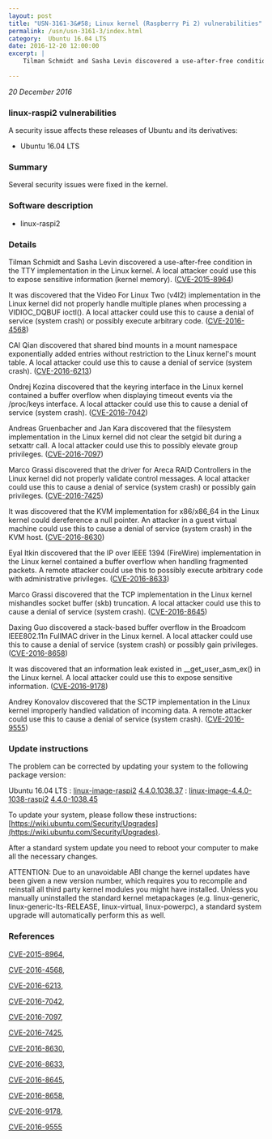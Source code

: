 ```yaml
---
layout: post
title: "USN-3161-3&#58; Linux kernel (Raspberry Pi 2) vulnerabilities"
permalink: /usn/usn-3161-3/index.html
category:  Ubuntu 16.04 LTS
date: 2016-12-20 12:00:00
excerpt: |
    Tilman Schmidt and Sasha Levin discovered a use-after-free condition in the TTY implementation in the Linux kernel. A local attacker could use this to expose sensitive information (kernel memory). ([CVE-2015-8964](http://people.ubuntu.com/~ubuntu-security/cve/CVE-2015-8964))
    
--- 
```

 
 

*20 December 2016*

### linux-raspi2 vulnerabilities

A security issue affects these releases of Ubuntu and its derivatives:

* Ubuntu 16.04 LTS

### Summary

Several security issues were fixed in the kernel. 

### Software description

* linux-raspi2 

### Details

Tilman Schmidt and Sasha Levin discovered a use-after-free condition in the TTY implementation in the Linux kernel. A local attacker could use this to expose sensitive information (kernel memory). ([CVE-2015-8964](http://people.ubuntu.com/~ubuntu-security/cve/CVE-2015-8964))

It was discovered that the Video For Linux Two (v4l2) implementation in the Linux kernel did not properly handle multiple planes when processing a VIDIOC_DQBUF ioctl(). A local attacker could use this to cause a denial of service (system crash) or possibly execute arbitrary code. ([CVE-2016-4568](http://people.ubuntu.com/~ubuntu-security/cve/CVE-2016-4568))

CAI Qian discovered that shared bind mounts in a mount namespace exponentially added entries without restriction to the Linux kernel&#39;s mount table. A local attacker could use this to cause a denial of service (system crash). ([CVE-2016-6213](http://people.ubuntu.com/~ubuntu-security/cve/CVE-2016-6213))

Ondrej Kozina discovered that the keyring interface in the Linux kernel contained a buffer overflow when displaying timeout events via the /proc/keys interface. A local attacker could use this to cause a denial of service (system crash). ([CVE-2016-7042](http://people.ubuntu.com/~ubuntu-security/cve/CVE-2016-7042))

Andreas Gruenbacher and Jan Kara discovered that the filesystem implementation in the Linux kernel did not clear the setgid bit during a setxattr call. A local attacker could use this to possibly elevate group privileges. ([CVE-2016-7097](http://people.ubuntu.com/~ubuntu-security/cve/CVE-2016-7097))

Marco Grassi discovered that the driver for Areca RAID Controllers in the Linux kernel did not properly validate control messages. A local attacker could use this to cause a denial of service (system crash) or possibly gain privileges. ([CVE-2016-7425](http://people.ubuntu.com/~ubuntu-security/cve/CVE-2016-7425))

It was discovered that the KVM implementation for x86/x86_64 in the Linux kernel could dereference a null pointer. An attacker in a guest virtual machine could use this to cause a denial of service (system crash) in the KVM host. ([CVE-2016-8630](http://people.ubuntu.com/~ubuntu-security/cve/CVE-2016-8630))

Eyal Itkin discovered that the IP over IEEE 1394 (FireWire) implementation in the Linux kernel contained a buffer overflow when handling fragmented packets. A remote attacker could use this to possibly execute arbitrary code with administrative privileges. ([CVE-2016-8633](http://people.ubuntu.com/~ubuntu-security/cve/CVE-2016-8633))

Marco Grassi discovered that the TCP implementation in the Linux kernel mishandles socket buffer (skb) truncation. A local attacker could use this to cause a denial of service (system crash). ([CVE-2016-8645](http://people.ubuntu.com/~ubuntu-security/cve/CVE-2016-8645))

Daxing Guo discovered a stack-based buffer overflow in the Broadcom IEEE802.11n FullMAC driver in the Linux kernel. A local attacker could use this to cause a denial of service (system crash) or possibly gain privileges. ([CVE-2016-8658](http://people.ubuntu.com/~ubuntu-security/cve/CVE-2016-8658))

It was discovered that an information leak existed in __get_user_asm_ex() in the Linux kernel. A local attacker could use this to expose sensitive information. ([CVE-2016-9178](http://people.ubuntu.com/~ubuntu-security/cve/CVE-2016-9178))

Andrey Konovalov discovered that the SCTP implementation in the Linux kernel improperly handled validation of incoming data. A remote attacker could use this to cause a denial of service (system crash). ([CVE-2016-9555](http://people.ubuntu.com/~ubuntu-security/cve/CVE-2016-9555)) 

### Update instructions

The problem can be corrected by updating your system to the following package version:

Ubuntu 16.04 LTS
 : [linux-image-raspi2](https://launchpad.net/ubuntu/+source/linux-raspi2) <span> [4.4.0.1038.37](https://launchpad.net/ubuntu/+source/linux-raspi2/4.4.0-1038.45) </span> 
 : [linux-image-4.4.0-1038-raspi2](https://launchpad.net/ubuntu/+source/linux-raspi2) <span> [4.4.0-1038.45](https://launchpad.net/ubuntu/+source/linux-raspi2/4.4.0-1038.45) </span> 

To update your system, please follow these instructions: [https://wiki.ubuntu.com/Security/Upgrades](https://wiki.ubuntu.com/Security/Upgrades).

After a standard system update you need to reboot your computer to make all the necessary changes.

ATTENTION: Due to an unavoidable ABI change the kernel updates have been given a new version number, which requires you to recompile and reinstall all third party kernel modules you might have installed. Unless you manually uninstalled the standard kernel metapackages (e.g. linux-generic, linux-generic-lts-RELEASE, linux-virtual, linux-powerpc), a standard system upgrade will automatically perform this as well. 

### References

 
 [CVE-2015-8964](http://people.ubuntu.com/~ubuntu-security/cve/CVE-2015-8964), 

 [CVE-2016-4568](http://people.ubuntu.com/~ubuntu-security/cve/CVE-2016-4568), 

 [CVE-2016-6213](http://people.ubuntu.com/~ubuntu-security/cve/CVE-2016-6213), 

 [CVE-2016-7042](http://people.ubuntu.com/~ubuntu-security/cve/CVE-2016-7042), 

 [CVE-2016-7097](http://people.ubuntu.com/~ubuntu-security/cve/CVE-2016-7097), 

 [CVE-2016-7425](http://people.ubuntu.com/~ubuntu-security/cve/CVE-2016-7425), 

 [CVE-2016-8630](http://people.ubuntu.com/~ubuntu-security/cve/CVE-2016-8630), 

 [CVE-2016-8633](http://people.ubuntu.com/~ubuntu-security/cve/CVE-2016-8633), 

 [CVE-2016-8645](http://people.ubuntu.com/~ubuntu-security/cve/CVE-2016-8645), 

 [CVE-2016-8658](http://people.ubuntu.com/~ubuntu-security/cve/CVE-2016-8658), 

 [CVE-2016-9178](http://people.ubuntu.com/~ubuntu-security/cve/CVE-2016-9178), 

 [CVE-2016-9555](http://people.ubuntu.com/~ubuntu-security/cve/CVE-2016-9555)
 

